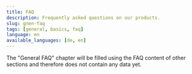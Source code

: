 ```yaml
---
title: FAQ
description: Frequently asked questions on our products.
slug: gnen-faq
tags: [general, basics, faq] 
language: en
available_languages: [de, en]
---
```




The "General FAQ" chapter will be filled using the FAQ content of other sections and therefore does not contain any data yet.
